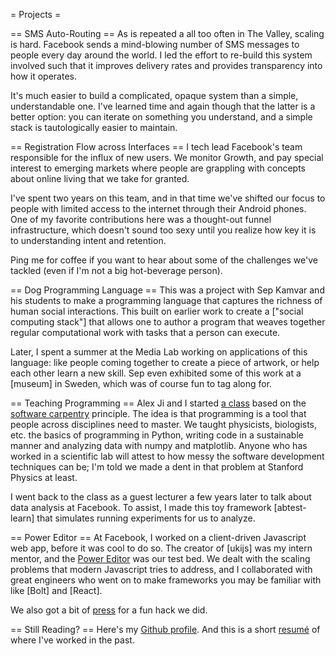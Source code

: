 = Projects =

== SMS Auto-Routing ==
As is repeated a all too often in The Valley, scaling is hard. Facebook sends a mind-blowing number of SMS messages to people every day around the world. I led the effort to re-build this system involved such that it improves delivery rates and provides transparency into how it operates.

It's much easier to build a complicated, opaque system than a simple, understandable one. I've learned time and again though that the latter is a better option: you can iterate on something you understand, and a simple stack is tautologically easier to maintain.

== Registration Flow across Interfaces ==
I tech lead Facebook's team responsible for the influx of new users. We monitor Growth, and pay special interest to emerging markets where people are grappling with concepts about online living that we take for granted.

I've spent two years on this team, and in that time we've shifted our focus to people with limited access to the internet through their Android phones. One of my favorite contributions here was a thought-out funnel infrastructure, which doesn't sound too sexy until you realize how key it is to understanding intent and retention.

Ping me for coffee if you want to hear about some of the challenges we've tackled (even if I'm not a big hot-beverage person).

== Dog Programming Language ==
This was a project with Sep Kamvar and his students to make a programming language that captures the richness of human social interactions. This built on earlier work to create a ["social computing stack"] that allows one to author a program that weaves together regular computational work with tasks that a person can execute.

Later, I spent a summer at the Media Lab working on applications of this language: like people coming together to create a piece of artwork, or help each other learn a new skill. Sep even exhibited some of this work at a [museum] in Sweden, which was of course fun to tag along for.

== Teaching Programming ==
Alex Ji and I started [a class](https://physics91si.stanford.edu) based on the [software carpentry](https://software-carpentry.org/) principle. The idea is that programming is a tool that people across disciplines need to master. We taught physicists, biologists, etc. the basics of programming in Python, writing code in a sustainable manner and analyzing data with numpy and matplotlib. Anyone who has worked in a scientific lab will attest to how messy the software development techniques can be; I'm told we made a dent in that problem at Stanford Physics at least.

I went back to the class as a guest lecturer a few years later to talk about data analysis at Facebook. To assist, I made this toy framework [abtest-learn] that simulates running experiments for us to analyze.

== Power Editor ==
At Facebook, I worked on a client-driven Javascript web app, before it was cool to do so. The creator of [ukijs] was my intern mentor, and the [Power Editor](http://www.facebook.com/ads/manage/powereditor) was our test bed. We dealt with the scaling problems that modern Javascript tries to address, and I collaborated with great engineers who went on to make frameworks you may be familiar with like [Bolt] and [React].

We also got a bit of [press](http://techcrunch.com/2011/07/01/facebook-circles/) for a fun hack we did.

== Still Reading? ==
Here's my [Github profile](https://github.com/zahanm).
And this is a short [resumé](/resume) of where I've worked in the past.
